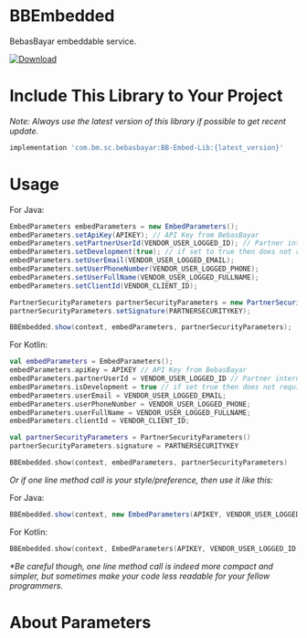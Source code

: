 # BBEmbedded
BebasBayar embeddable service.

[ ![Download](https://api.bintray.com/packages/es-bimasakti/BebasBayar/BB-Embed-Lib/images/download.svg?version=0.3.2) ](https://github.com/es-bimasakti/bb-embed-lib)

# Include This Library to Your Project

*Note: Always use the latest version of this library if possible to get recent update.*

```gradle
implementation 'com.bm.sc.bebasbayar:BB-Embed-Lib:{latest_version}'
```

# Usage

For Java:

```java
EmbedParameters embedParameters = new EmbedParameters();
embedParameters.setApiKey(APIKEY); // API Key from BebasBayar
embedParameters.setPartnerUserId(VENDOR_USER_LOGGED_ID); // Partner internal user id
embedParameters.setDevelopment(true); // if set to true then does not require both valid APIKEY and PARTNERSECURITYKEY.
embedParameters.setUserEmail(VENDOR_USER_LOGGED_EMAIL);
embedParameters.setUserPhoneNumber(VENDOR_USER_LOGGED_PHONE);
embedParameters.setUserFullName(VENDOR_USER_LOGGED_FULLNAME);
embedParameters.setClientId(VENDOR_CLIENT_ID);

PartnerSecurityParameters partnerSecurityParameters = new PartnerSecurityParameters();
partnerSecurityParameters.setSignature(PARTNERSECURITYKEY);

BBEmbedded.show(context, embedParameters, partnerSecurityParameters);
```

For Kotlin:

```kotlin
val embedParameters = EmbedParameters();
embedParameters.apiKey = APIKEY // API Key from BebasBayar
embedParameters.partnerUserId = VENDOR_USER_LOGGED_ID // Partner internal user id
embedParameters.isDevelopment = true // if set true then does not require both valid APIKEY and PARTNERSECURITYKEY.
embedParameters.userEmail = VENDOR_USER_LOGGED_EMAIL;
embedParameters.userPhoneNumber = VENDOR_USER_LOGGED_PHONE;
embedParameters.userFullName = VENDOR_USER_LOGGED_FULLNAME;
embedParameters.clientId = VENDOR_CLIENT_ID;

val partnerSecurityParameters = PartnerSecurityParameters()
partnerSecurityParameters.signature = PARTNERSECURITYKEY

BBEmbedded.show(context, embedParameters, partnerSecurityParameters)
```

*Or if one line method call is your style/preference, then use it like this:*

For Java:

```java
BBEmbedded.show(context, new EmbedParameters(APIKEY, VENDOR_USER_LOGGED_ID, true, VENDOR_USER_LOGGED_EMAIL, VENDOR_USER_LOGGED_PHONE, VENDOR_USER_LOGGED_FULLNAME, VENDOR_CLIENT_ID), new PartnerSecurityParameters(PARTNERSECURITYKEY));
```

For Kotlin:

```kotlin
BBEmbedded.show(context, EmbedParameters(APIKEY, VENDOR_USER_LOGGED_ID, true, VENDOR_USER_LOGGED_EMAIL, VENDOR_USER_LOGGED_PHONE, VENDOR_USER_LOGGED_FULLNAME, VENDOR_CLIENT_ID), PartnerSecurityParameters(PARTNERSECURITYKEY))
```
*&ast;Be careful though, one line method call is indeed more compact and simpler, but sometimes make your code less readable for your fellow programmers.*

# About Parameters
